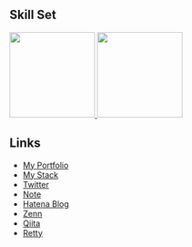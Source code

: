 <div id="skillset">
  <h2>Skill Set</h2>
  <a href="https://github.com/daikisuyama">
    <img height="150px" src="https://github-readme-stats.vercel.app/api?username=daikisuyama&count_private=true&show_icons=true" />
  </a>
  <a href="https://github.com/daikisuyama">
    <img height="150px" src="https://github-readme-stats.vercel.app/api/top-langs/?username=daikisuyama&count_private=true&show_icons=true&layout=compact" />
  </a>
</div>

<div id="links">
  <h2>Links</h2>
  <ul>
    <li><a href="https://daikisuyama.github.io">My Portfolio</a></li>
    <li><a href="https://stackshare.io/utdaiki19990122/my-stack">My Stack</a></li>
    <li><a href="https://twitter.com/daiki_suyama">Twitter</a></li>
    <li><a href="https://note.com/daikisuyama">Note</a></li>
    <li><a href="https://daikisuyama.hatenablog.com/">Hatena Blog</a></li>
    <li><a href="https://zenn.dev/daikisuyama">Zenn</a></li>
    <li><a href="https://qiita.com/DaikiSuyama">Qiita</a></li>
    <li><a href="https://user.retty.me/5105366">Retty</a></li>
  </ul>
</div>
